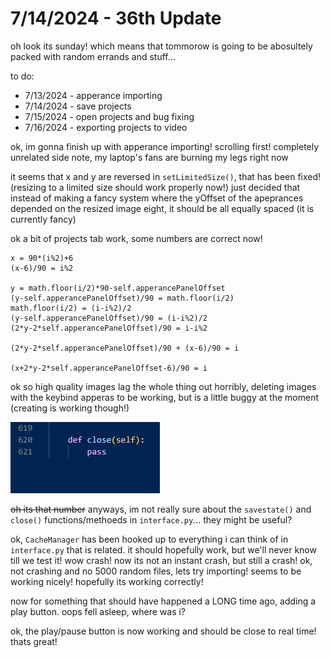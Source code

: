 # 7/14/2024 - 36th Update

oh look its sunday! which means that tommorow is going to be abosultely packed with random errands and stuff...

to do: 
- 7/13/2024 - apperance importing 
- 7/14/2024 - save projects
- 7/15/2024 - open projects and bug fixing
- 7/16/2024 - exporting projects to video

ok, im gonna finish up with apperance importing! scrolling first! completely unrelated side note, my laptop's fans are burning my legs right now

it seems that x and y are reversed in `setLimitedSize()`, that has been fixed! (resizing to a limited size should work properly now!) just decided that instead of making a fancy system where the yOffset of the apeprances depended on the resized image eight, it should be all equally spaced (it is currently fancy)

ok a bit of projects tab work, some numbers are correct now!

```
x = 90*(i%2)+6
(x-6)/90 = i%2

y = math.floor(i/2)*90-self.apperancePanelOffset
(y-self.apperancePanelOffset)/90 = math.floor(i/2)
math.floor(i/2) = (i-i%2)/2
(y-self.apperancePanelOffset)/90 = (i-i%2)/2
(2*y-2*self.apperancePanelOffset)/90 = i-i%2

(2*y-2*self.apperancePanelOffset)/90 + (x-6)/90 = i

(x+2*y-2*self.apperancePanelOffset-6)/90 = i
```

ok so high quality images lag the whole thing out horribly, deleting images with the keybind apperas to be working, but is a little buggy at the moment (creating is working though!)

![oh](</updatelogs/images/072024/07142024 - 1.png>)

~~oh its that number~~ anyways, im not really sure about the `savestate()` and `close()` functions/methoeds in `interface.py`... they might be useful?

ok, `CacheManager` has been hooked up to everything i can think of in `interface.py` that is related. it should hopefully work, but we'll never know till we test it! wow crash! now its not an instant crash, but still a crash! ok, not crashing and no 5000 random files, lets try importing! seems to be working nicely! hopefully its working correctly!

now for something that should have happened a LONG time ago, adding a play button. oops fell asleep, where was i?

ok, the play/pause button is now working and should be close to real time! thats great!